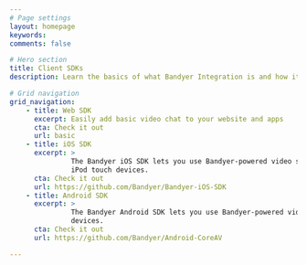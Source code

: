 ```yaml
---
# Page settings
layout: homepage
keywords:
comments: false

# Hero section
title: Client SDKs
description: Learn the basics of what Bandyer Integration is and how it works.

# Grid navigation
grid_navigation:
    - title: Web SDK
      excerpt: Easily add basic video chat to your website and apps
      cta: Check it out
      url: basic
    - title: iOS SDK
      excerpt: > 
               The Bandyer iOS SDK lets you use Bandyer-powered video sessions in apps you build for iPad, iPhone, and 
               iPod touch devices.
      cta: Check it out
      url: https://github.com/Bandyer/Bandyer-iOS-SDK
    - title: Android SDK
      excerpt: > 
               The Bandyer Android SDK lets you use Bandyer-powered video sessions in apps you build for Android 
               devices.
      cta: Check it out
      url: https://github.com/Bandyer/Android-CoreAV

---
```





